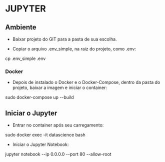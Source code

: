 # JUPYTER

## Ambiente

  * Baixar projeto do GIT para a pasta de sua escolha.

  * Copiar o arquivo .env_simple, na raiz do projeto, como .env:
  
  cp .env_simple .env
  
### Docker

  * Depois de instalado o Docker e o Docker-Compose, dentro da pasta do projeto, baixar a imagem e iniciar o container:

  sudo docker-compose up --build

## Iniciar o Jupyter

  * Entrar no container após seu carregamento:
  
  sudo docker exec -it datascience bash
  
  * Iniciar o Jupyter Notebook:
  
  jupyter notebook --ip 0.0.0.0 --port 80 --allow-root
  
